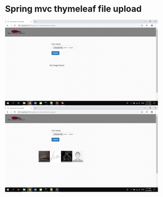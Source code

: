 # Spring mvc thymeleaf file upload

<img src="https://github.com/Sudarshan-Gowda/Spring-Mvc-Multipart-FileUpload/blob/master/docs/picture1.png"/>
<img src="https://github.com/Sudarshan-Gowda/Spring-Mvc-Multipart-FileUpload/blob/master/docs/picture2.png"/>
